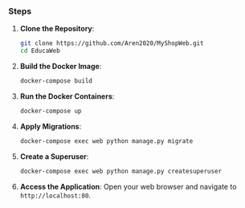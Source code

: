 ### Steps

1. **Clone the Repository**:
   ```sh
   git clone https://github.com/Aren2020/MyShopWeb.git
   cd EducaWeb
   ```

2. **Build the Docker Image**:
   ```sh
   docker-compose build
   ```

3. **Run the Docker Containers**:
   ```sh
   docker-compose up
   ```

4. **Apply Migrations**:
   ```sh
   docker-compose exec web python manage.py migrate
   ```

5. **Create a Superuser**:
   ```sh
   docker-compose exec web python manage.py createsuperuser
   ```

6. **Access the Application**:
   Open your web browser and navigate to `http://localhost:80`.
